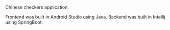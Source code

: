 Chinese checkers application.

Frontend was built in Android Studio using Java.
Backend was built  in Intellij using SpringBoot.